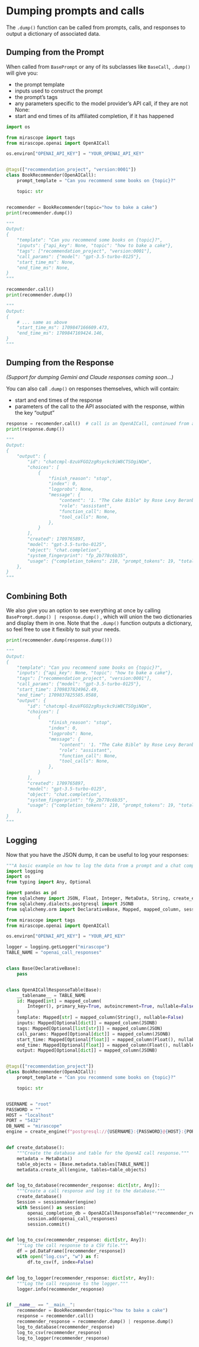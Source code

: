 # Dumping prompts and calls

The `.dump()` function can be called from prompts, calls, and responses to output a dictionary of associated data. 

## Dumping from the Prompt

When called from `BasePrompt` or any of its subclasses like `BaseCall`, `.dump()` will give you:

- the prompt template
- inputs used to construct the prompt
- the prompt’s tags
- any parameters specific to the model provider’s API call, if they are not None:
- start and end times of its affiliated completion, if it has happened

```python
import os

from mirascope import tags
from mirascope.openai import OpenAICall

os.environ["OPENAI_API_KEY"] = "YOUR_OPENAI_API_KEY"


@tags(["recommendation_project", "version:0001"])
class BookRecommender(OpenAICall):
    prompt_template = "Can you recommend some books on {topic}?"

    topic: str


recommender = BookRecommender(topic="how to bake a cake")
print(recommender.dump())

"""
Output:
{
    "template": "Can you recommend some books on {topic}?",
    "inputs": {"api_key": None, "topic": "how to bake a cake"},
    "tags": ["recommendation_project", "version:0001"],
    "call_params": {"model": "gpt-3.5-turbo-0125"},
    "start_time_ms": None,
    "end_time_ms": None,
}
"""

recommender.call()
print(recommender.dump())

"""
Output:
{
	# ... same as above
    "start_time_ms": 1709847166609.473,
    "end_time_ms": 1709847169424.146,
}
"""
```

## Dumping from the Response

*(Support for dumping Gemini and Claude responses coming soon…)*

You can also call `.dump()` on responses themselves, which will contain:

- start and end times of the response
- parameters of the call to the API associated with the response, within the key “output”

```python
response = recomender.call()  # call is an OpenAICall, continued from above
print(response.dump())

"""
Output:
{
    "output": {
        "id": "chatcmpl-8zuVFGO2zgRsyckc9iW8CTSOgiNQm",
        "choices": [
            {
                "finish_reason": "stop",
                "index": 0,
                "logprobs": None,
                "message": {
                    "content": '1. "The Cake Bible" by Rose Levy Beranbaum...
					"role": "assistant",
                    "function_call": None,
                    "tool_calls": None,
                },
            }
        ],
        "created": 1709765897,
        "model": "gpt-3.5-turbo-0125",
        "object": "chat.completion",
        "system_fingerprint": "fp_2b778c6b35",
        "usage": {"completion_tokens": 210, "prompt_tokens": 19, "total_tokens": 229},
    },
}
"""
```

## Combining Both

We also give you an option to see everything at once by calling `BasePrompt.dump() | response.dump()` , which will union the two dictionaries and display them in one. Note that the `.dump()` function outputs a dictionary, so feel free to use it flexibly to suit your needs.

```python
print(recommender.dump(response.dump()))

"""
Output:
{
    "template": "Can you recommend some books on {topic}?",
    "inputs": {"api_key": None, "topic": "how to bake a cake"},
    "tags": ["recommendation_project", "version:0001"],
    "call_params": {"model": "gpt-3.5-turbo-0125"},
    "start_time": 1709837824962.49,
    "end_time": 1709837825585.0588,
    "output": {
        "id": "chatcmpl-8zuVFGO2zgRsyckc9iW8CTSOgiNQm",
        "choices": [
            {
                "finish_reason": "stop",
                "index": 0,
                "logprobs": None,
                "message": {
                    "content": '1. "The Cake Bible" by Rose Levy Beranbaum...
                    "role": "assistant",
                    "function_call": None,
                    "tool_calls": None,
                },
            }
        ],
        "created": 1709765897,
        "model": "gpt-3.5-turbo-0125",
        "object": "chat.completion",
        "system_fingerprint": "fp_2b778c6b35",
        "usage": {"completion_tokens": 210, "prompt_tokens": 19, "total_tokens": 229},
    },
}
"""
```

## Logging

Now that you have the JSON dump, it can be useful to log your responses:

```python
"""A basic example on how to log the data from a prompt and a chat completion."""
import logging
import os
from typing import Any, Optional

import pandas as pd
from sqlalchemy import JSON, Float, Integer, MetaData, String, create_engine
from sqlalchemy.dialects.postgresql import JSONB
from sqlalchemy.orm import DeclarativeBase, Mapped, mapped_column, sessionmaker

from mirascope import tags
from mirascope.openai import OpenAICall

os.environ["OPENAI_API_KEY"] = "YOUR_API_KEY"

logger = logging.getLogger("mirascope")
TABLE_NAME = "openai_call_responses"


class Base(DeclarativeBase):
    pass


class OpenAICallResponseTable(Base):
    __tablename__ = TABLE_NAME
    id: Mapped[int] = mapped_column(
        Integer(), primary_key=True, autoincrement=True, nullable=False
    )
    template: Mapped[str] = mapped_column(String(), nullable=False)
    inputs: Mapped[Optional[dict]] = mapped_column(JSONB)
    tags: Mapped[Optional[list[str]]] = mapped_column(JSON)
    call_params: Mapped[Optional[dict]] = mapped_column(JSONB)
    start_time: Mapped[Optional[float]] = mapped_column(Float(), nullable=False)
    end_time: Mapped[Optional[float]] = mapped_column(Float(), nullable=False)
    output: Mapped[Optional[dict]] = mapped_column(JSONB)


@tags(["recommendation_project"])
class BookRecommender(OpenAICall):
    prompt_template = "Can you recommend some books on {topic}?"

    topic: str


USERNAME = "root"
PASSWORD = ""
HOST = "localhost"
PORT = "5432"
DB_NAME = "mirascope"
engine = create_engine(f"postgresql://{USERNAME}:{PASSWORD}@{HOST}:{PORT}/{DB_NAME}")


def create_database():
    """Create the database and table for the OpenAI call response."""
    metadata = MetaData()
    table_objects = [Base.metadata.tables[TABLE_NAME]]
    metadata.create_all(engine, tables=table_objects)


def log_to_database(recommender_response: dict[str, Any]):
    """Create a call response and log it to the database."""
    create_database()
    Session = sessionmaker(engine)
    with Session() as session:
        openai_completion_db = OpenAICallResponseTable(**recommender_response)
        session.add(openai_call_responses)
        session.commit()


def log_to_csv(recommender_response: dict[str, Any]):
    """Log the call response to a CSV file."""
    df = pd.DataFrame([recommender_response])
    with open("log.csv", "w") as f:
        df.to_csv(f, index=False)


def log_to_logger(recommender_response: dict[str, Any]):
    """Log the call response to the logger."""
    logger.info(recommender_response)


if __name__ == "__main__":
    recommender = BookRecommender(topic="how to bake a cake")
    response = recommender.call()
    recommender_response = recommender.dump() | response.dump()
    log_to_database(recommender_response)
    log_to_csv(recommender_response)
    log_to_logger(recommender_response)
```
